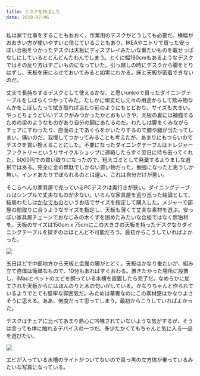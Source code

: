 ```yaml
---
title: デスクを特注した
date: 2019-07-06
---
```


私は家で仕事をすることもおおく、作業用のデスクがどうしても必要だ。横幅がおおきい方が使いやすいと信じていることもあり、IKEAやニトリで買った安っぽい合板をつかったデスクは天板にディスプレイみたいな重たいものを載せっぱなしにしているとどんどんたわんでしまう。とくに幅180cmもあるようなデスクではその反り方はすごいものになっていた。引っ越しの時にデスクから脚をとりはずし、天板を床にふせておいてみると如実にわかる。床と天板が密着できないのだ。

丈夫で長持ちするデスクとして使えるかな、と思いunicoで買ったダイニングテーブルをしばらくつかってみた。たしかに頑丈だし元々の用途からして飲み物なんかをこぼしたって拭き取れば当たり前のようにもとどおり。サイズも大きい。やっとちょうどいいデスクがみつかったかとおもいきや、天板の裏には補強するための梁のようなものがあり自分の脚にあたるのだ。わたしは脚をくみながらチェアにすわったり、座面の上であぐらをかいたりするので膝や腿が当たってしまい、痛いのだ。我慢してつかってみることも考えたが、あまりにもつらいのでデスクを買い換えることにした。不要になったダイニングテーブルはトレジャーファクトリーというリサイクルショップに連絡したらすぐ翌日に持ち去ってくれた。5000円での買い取りになったので、粗大ゴミとして廃棄するよりましな選択ではある。完全に金の無駄でしかない買い物だった。勉強になったと思うしか無い。インドあたりでぼられるのとは違い、これは自分だけが悪い。

そこらへんの家具屋で売っているPCデスクは奥行きが狭い。ダイニングテーブルはシンプルで丈夫なものが少ない。いろんな家具屋を巡り巡った結論として、結局わたしは[かなでもの](https://kanademono.design)というお店でサイズを指定して購入した。メジャーで部屋の間取りに合うようなサイズを指定し、天板も薄くて丈夫な素材を選ぶ。安っぽい家具屋チェーンでおなじみの木くずを固めたみたいな合板ではなく無垢材を。天板のサイズは150cm x 75cmにこの大きさの天板を持ったデスクなりダイニングテーブルを探すのはほとんど不可能だろう。最初からこうしていればよかった。

![](https://photos.smugmug.com/photos/i-333MfJM/0/32b0f2c3/X3/i-333MfJM-X3.jpg)

五日ほどで中部地方から天板と金属の脚がとどく。天板はかなり重たいが、組み立て自体は簡単なもので、10分もあればすぐおわる。置きたかった場所に設置し、iMacとペットのエビを飼っている水槽を設置したら完了だ。なめらかに加工された天板からにはほんのりと木の匂いがしている。かなりちゃんと作られているようでとても堅牢な雰囲気だ。みためは華奢なのにこの素材感はかなりよさそうに思える。ああ、何度だって思ってしまう。最初からこうしていればよかった。

デスクはチェアに比べてあまり熱心に吟味されていないような気がするが、そうは言っても体に触れるデバイスの一つだ。多少たかくてもちゃんと気に入る一品を選びたい。

![](https://photos.smugmug.com/photos/i-w5M28HD/0/7d1c4600/X3/i-w5M28HD-X3.jpg)

エビが入っている水槽のライトがついてないので真っ黒の立方体が乗っているみたいな写真になっている。
